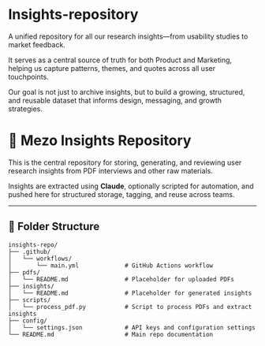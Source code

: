 # Insights-repository 
A unified repository for all our research insights—from usability studies to market feedback.

It serves as a central source of truth for both Product and Marketing, helping us capture patterns, themes, and quotes across all user touchpoints.

Our goal is not just to archive insights, but to build a growing, structured, and reusable dataset that informs design, messaging, and growth strategies.

# 🧠 Mezo Insights Repository

This is the central repository for storing, generating, and reviewing user research insights from PDF interviews and other raw materials.

Insights are extracted using **Claude**, optionally scripted for automation, and pushed here for structured storage, tagging, and reuse across teams.

---

## 📁 Folder Structure
```
insights-repo/
├── .github/
│   └── workflows/
│       └── main.yml             # GitHub Actions workflow
├── pdfs/
│   └── README.md                # Placeholder for uploaded PDFs
├── insights/
│   └── README.md                # Placeholder for generated insights
├── scripts/
│   └── process_pdf.py           # Script to process PDFs and extract insights
├── config/
│   └── settings.json            # API keys and configuration settings
└── README.md                    # Main repo documentation
```


